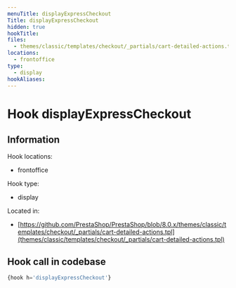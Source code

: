 ```yaml
---
menuTitle: displayExpressCheckout
Title: displayExpressCheckout
hidden: true
hookTitle: 
files:
  - themes/classic/templates/checkout/_partials/cart-detailed-actions.tpl
locations:
  - frontoffice
type:
  - display
hookAliases:
---
```


# Hook displayExpressCheckout

## Information

Hook locations: 
  - frontoffice

Hook type: 
  - display

Located in: 
  - [https://github.com/PrestaShop/PrestaShop/blob/8.0.x/themes/classic/templates/checkout/_partials/cart-detailed-actions.tpl](themes/classic/templates/checkout/_partials/cart-detailed-actions.tpl)

## Hook call in codebase

```php
{hook h='displayExpressCheckout'}
```